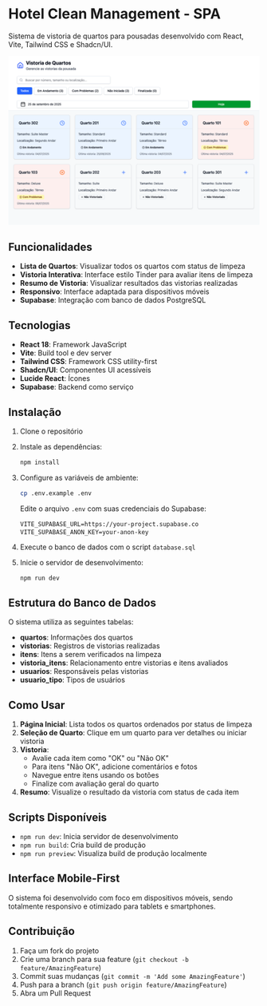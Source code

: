 # Hotel Clean Management - SPA

Sistema de vistoria de quartos para pousadas desenvolvido com React, Vite, Tailwind CSS e Shadcn/UI.

![hotel-rooms-management preview](https://raw.githubusercontent.com/fabio-weydson/hotel-rooms-management/refs/heads/main/preview.png?raw=true)


## Funcionalidades

- **Lista de Quartos**: Visualizar todos os quartos com status de limpeza
- **Vistoria Interativa**: Interface estilo Tinder para avaliar itens de limpeza
- **Resumo de Vistoria**: Visualizar resultados das vistorias realizadas
- **Responsivo**: Interface adaptada para dispositivos móveis
- **Supabase**: Integração com banco de dados PostgreSQL

## Tecnologias

- **React 18**: Framework JavaScript
- **Vite**: Build tool e dev server
- **Tailwind CSS**: Framework CSS utility-first
- **Shadcn/UI**: Componentes UI acessíveis
- **Lucide React**: Ícones
- **Supabase**: Backend como serviço

## Instalação

1. Clone o repositório
2. Instale as dependências:
   ```bash
   npm install
   ```

3. Configure as variáveis de ambiente:
   ```bash
   cp .env.example .env
   ```
   
   Edite o arquivo `.env` com suas credenciais do Supabase:
   ```env
   VITE_SUPABASE_URL=https://your-project.supabase.co
   VITE_SUPABASE_ANON_KEY=your-anon-key
   ```

4. Execute o banco de dados com o script `database.sql`

5. Inicie o servidor de desenvolvimento:
   ```bash
   npm run dev
   ```

## Estrutura do Banco de Dados

O sistema utiliza as seguintes tabelas:

- **quartos**: Informações dos quartos
- **vistorias**: Registros de vistorias realizadas
- **itens**: Itens a serem verificados na limpeza
- **vistoria_itens**: Relacionamento entre vistorias e itens avaliados
- **usuarios**: Responsáveis pelas vistorias
- **usuario_tipo**: Tipos de usuários

## Como Usar

1. **Página Inicial**: Lista todos os quartos ordenados por status de limpeza
2. **Seleção de Quarto**: Clique em um quarto para ver detalhes ou iniciar vistoria
3. **Vistoria**: 
   - Avalie cada item como "OK" ou "Não OK"
   - Para itens "Não OK", adicione comentários e fotos
   - Navegue entre itens usando os botões
   - Finalize com avaliação geral do quarto
4. **Resumo**: Visualize o resultado da vistoria com status de cada item

## Scripts Disponíveis

- `npm run dev`: Inicia servidor de desenvolvimento
- `npm run build`: Cria build de produção
- `npm run preview`: Visualiza build de produção localmente

## Interface Mobile-First

O sistema foi desenvolvido com foco em dispositivos móveis, sendo totalmente responsivo e otimizado para tablets e smartphones.

## Contribuição

1. Faça um fork do projeto
2. Crie uma branch para sua feature (`git checkout -b feature/AmazingFeature`)
3. Commit suas mudanças (`git commit -m 'Add some AmazingFeature'`)
4. Push para a branch (`git push origin feature/AmazingFeature`)
5. Abra um Pull Request
